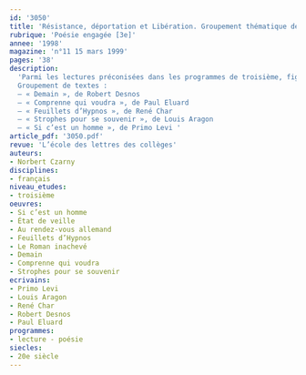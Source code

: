 ```yaml
---
id: '3050'
title: 'Résistance, déportation et Libération. Groupement thématique de poèmes'
rubrique: 'Poésie engagée [3e]'
annee: '1998'
magazine: 'n°11 15 mars 1999'
pages: '38'
description: 
  'Parmi les lectures préconisées dans les programmes de troisième, figure la poésie engagée. Dans cette perspective, il a paru intéressant d’étudier des poèmes écrits pendant ou après la Seconde Guerre mondiale. Outre le lien que l’on peut établir avec le programme d’histoire, cette étude permet de travailler sur les formes poétiques sans négliger la portée politique de ces textes.
  Groupement de textes :
  – « Demain », de Robert Desnos
  – « Comprenne qui voudra », de Paul Eluard 
  – « Feuillets d’Hypnos », de René Char 
  – « Strophes pour se souvenir », de Louis Aragon
  – « Si c’est un homme », de Primo Levi '
article_pdf: '3050.pdf'
revue: 'L’école des lettres des collèges'
auteurs:
- Norbert Czarny
disciplines:
- français
niveau_etudes:
- troisième
oeuvres:
- Si c’est un homme
- État de veille
- Au rendez-vous allemand
- Feuillets d’Hypnos
- Le Roman inachevé
- Demain
- Comprenne qui voudra
- Strophes pour se souvenir
ecrivains:
- Primo Levi
- Louis Aragon
- René Char
- Robert Desnos
- Paul Eluard
programmes:
- lecture - poésie
siecles:
- 20e siècle
---
```

